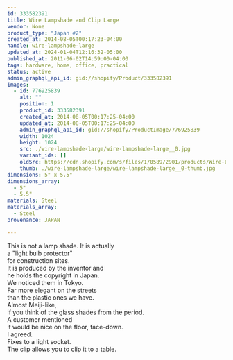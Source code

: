 ```yaml
---
id: 333582391
title: Wire Lampshade and Clip Large
vendor: None
product_type: "Japan #2"
created_at: 2014-08-05T00:17:23-04:00
handle: wire-lampshade-large
updated_at: 2024-01-04T12:16:32-05:00
published_at: 2011-06-02T14:59:00-04:00
tags: hardware, home, office, practical
status: active
admin_graphql_api_id: gid://shopify/Product/333582391
images:
  - id: 776925839
    alt: ""
    position: 1
    product_id: 333582391
    created_at: 2014-08-05T00:17:25-04:00
    updated_at: 2014-08-05T00:17:25-04:00
    admin_graphql_api_id: gid://shopify/ProductImage/776925839
    width: 1024
    height: 1024
    src: ./wire-lampshade-large/wire-lampshade-large__0.jpg
    variant_ids: []
    oldSrc: https://cdn.shopify.com/s/files/1/0589/2901/products/Wire-Lamp-and-Clip-Large.jpeg?v=1407212245
    thumb: ./wire-lampshade-large/wire-lampshade-large__0-thumb.jpg
dimensions: 5" x 5.5"
dimensions_array:
  - 5"
  - 5.5"
materials: Steel
materials_array:
  - Steel
provenance: JAPAN

---
```


This is not a lamp shade. It is actually  
a "light bulb protector"  
for construction sites.  
It is produced by the inventor and  
he holds the copyright in Japan.  
We noticed them in Tokyo.  
Far more elegant on the streets  
than the plastic ones we have.  
Almost Meiji-like,  
if you think of the glass shades from the period.  
A customer mentioned  
it would be nice on the floor, face-down.  
I agreed.  
Fixes to a light socket.  
The clip allows you to clip it to a table.